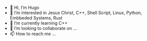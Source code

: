 - 👋 Hi, I’m Hugo
- 👀 I’m interested in Jesus Christ, C++, Shell Script, Linux, Python, Embbeded Systems, Rust
- 🌱 I’m currently learning C++
- 💞️ I’m looking to collaborate on ...
- 📫 How to reach me ...

<!---
HugoAlmeida12/HugoAlmeida12 is a ✨ special ✨ repository because its `README.md` (this file) appears on your GitHub profile.
You can click the Preview link to take a look at your changes.
--->
